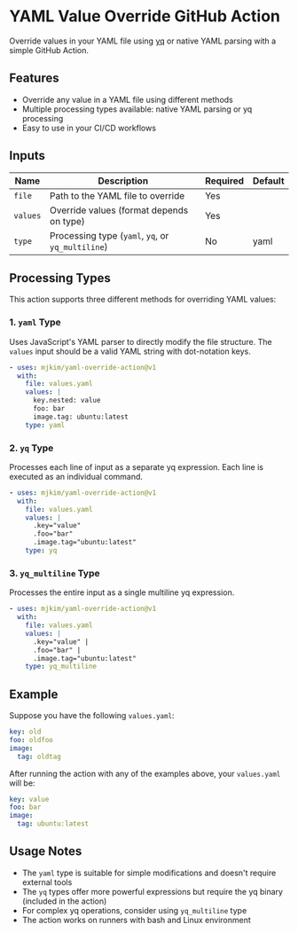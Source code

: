 # YAML Value Override GitHub Action

Override values in your YAML file using [yq](https://github.com/mikefarah/yq) or native YAML parsing with a simple GitHub Action.

## Features

- Override any value in a YAML file using different methods
- Multiple processing types available: native YAML parsing or yq processing
- Easy to use in your CI/CD workflows

## Inputs

| Name      | Description                | Required | Default        |
|-----------|----------------------------|----------|----------------|
| `file`    | Path to the YAML file to override | Yes      |               |
| `values`  | Override values (format depends on type) | Yes      |               |
| `type`    | Processing type (`yaml`, `yq`, or `yq_multiline`) | No      |  yaml         |

## Processing Types

This action supports three different methods for overriding YAML values:

### 1. `yaml` Type

Uses JavaScript's YAML parser to directly modify the file structure. The `values` input should be a valid YAML string with dot-notation keys.

```yaml
- uses: mjkim/yaml-override-action@v1
  with:
    file: values.yaml
    values: |
      key.nested: value
      foo: bar
      image.tag: ubuntu:latest
    type: yaml
```

### 2. `yq` Type

Processes each line of input as a separate yq expression. Each line is executed as an individual command.

```yaml
- uses: mjkim/yaml-override-action@v1
  with:
    file: values.yaml
    values: |
      .key="value"
      .foo="bar"
      .image.tag="ubuntu:latest"
    type: yq
```

### 3. `yq_multiline` Type

Processes the entire input as a single multiline yq expression.

```yaml
- uses: mjkim/yaml-override-action@v1
  with:
    file: values.yaml
    values: |
      .key="value" |
      .foo="bar" |
      .image.tag="ubuntu:latest"
    type: yq_multiline
```

## Example

Suppose you have the following `values.yaml`:

```yaml
key: old
foo: oldfoo
image:
  tag: oldtag
```

After running the action with any of the examples above, your `values.yaml` will be:

```yaml
key: value
foo: bar
image:
  tag: ubuntu:latest
```

## Usage Notes

- The `yaml` type is suitable for simple modifications and doesn't require external tools
- The `yq` types offer more powerful expressions but require the yq binary (included in the action)
- For complex yq operations, consider using `yq_multiline` type
- The action works on runners with bash and Linux environment
